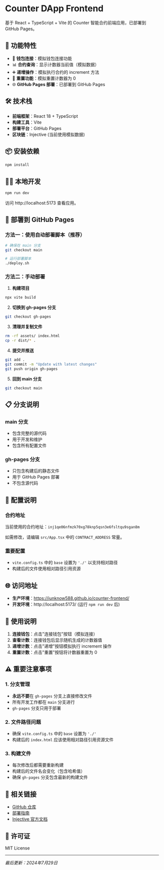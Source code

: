 # Counter DApp Frontend

基于 React + TypeScript + Vite 的 Counter 智能合约前端应用，已部署到 GitHub Pages。

## 🚀 功能特性

- 🔗 **钱包连接**：模拟钱包连接功能
- 📊 **合约查询**：显示计数器当前值（模拟数据）
- ➕ **递增操作**：模拟执行合约的 increment 方法
- 🔄 **重置功能**：模拟重置计数器为 0
- 🌐 **GitHub Pages 部署**：已部署到 GitHub Pages

## 🛠️ 技术栈

- **前端框架**：React 18 + TypeScript
- **构建工具**：Vite
- **部署平台**：GitHub Pages
- **区块链**：Injective (当前使用模拟数据)

## 📦 安装依赖

```bash
npm install
```

## 🏃‍♂️ 本地开发

```bash
npm run dev
```

访问 http://localhost:5173 查看应用。

## 🚀 部署到 GitHub Pages

### 方法一：使用自动部署脚本（推荐）

```bash
# 确保在 main 分支
git checkout main

# 运行部署脚本
./deploy.sh
```

### 方法二：手动部署

1. **构建项目**
```bash
npx vite build
```

2. **切换到 gh-pages 分支**
```bash
git checkout gh-pages
```

3. **清理并复制文件**
```bash
rm -rf assets/ index.html
cp -r dist/* .
```

4. **提交并推送**
```bash
git add .
git commit -m "Update with latest changes"
git push origin gh-pages
```

5. **回到 main 分支**
```bash
git checkout main
```

## 📋 分支说明

### main 分支
- 包含完整的源代码
- 用于开发和维护
- 包含所有配置文件

### gh-pages 分支
- 只包含构建后的静态文件
- 用于 GitHub Pages 部署
- 不包含源代码

## 🔧 配置说明

### 合约地址
当前使用的合约地址：`inj1qe06nfmzk70xg78knp5qsn3e6fsltqu9sgan8m`

如需修改，请编辑 `src/App.tsx` 中的 `CONTRACT_ADDRESS` 常量。

### 重要配置
- `vite.config.ts` 中的 `base` 设置为 `'./'` 以支持相对路径
- 构建后的文件使用相对路径引用资源

## 🌐 访问地址

- **生产环境**：https://iunknow588.github.io/counter-frontend/
- **开发环境**：http://localhost:5173/ (运行 `npm run dev` 后)

## 📝 使用说明

1. **连接钱包**：点击"连接钱包"按钮（模拟连接）
2. **查看计数**：连接钱包后显示随机生成的计数器值
3. **递增计数**：点击"递增"按钮模拟执行 increment 操作
4. **重置计数**：点击"重置"按钮将计数器重置为 0

## ⚠️ 重要注意事项

### 1. 分支管理
- **永远不要**在 `gh-pages` 分支上直接修改文件
- 所有开发工作都在 `main` 分支进行
- `gh-pages` 分支只用于部署

### 2. 文件路径问题
- 确保 `vite.config.ts` 中的 `base` 设置为 `'./'`
- 构建后的 `index.html` 应该使用相对路径引用资源文件

### 3. 构建文件
- 每次修改后都需要重新构建
- 构建后的文件名会变化（包含哈希值）
- 确保 `gh-pages` 分支包含最新的构建文件

## 🔗 相关链接

- [GitHub 仓库](https://github.com/iunknow588/counter-frontend)
- [部署指南](DEPLOYMENT_GUIDE.md)
- [Injective 官方文档](https://docs.ts.injective.network/)

## 📄 许可证

MIT License

---
*最后更新：2024年7月29日*
